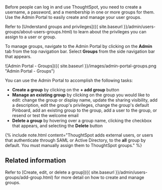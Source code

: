Before people can log in and use ThoughtSpot, you need to create a username, a
password, and a membership in one or more groups for them. Use the Admin Portal to easily create and manage your user groups.

Refer to [Understand groups and privileges]({{ site.baseurl }}/admin/users-groups/about-users-groups.html) to learn about the privileges you can assign to a user or group.

To manage groups, navigate to the Admin Portal by clicking on the **Admin** tab from the top navigation bar. Select **Groups** from the side navigation bar that appears.

![Admin Portal - Groups]({{ site.baseurl }}/images/admin-portal-groups.png "Admin Portal - Groups")

You can use the Admin Portal to accomplish the following tasks:
* **Create a group** by clicking on the **+ add group** button
* **Manage an existing group** by clicking on the group you would like to edit: change the group or display name, update the sharing visibility, add a description, edit the group's privileges, change the group's default Pinboard, add an existing group to the group, add a user to the group, or resend or test the welcome email
* **Delete a group** by hovering over a group name, clicking the checkbox that appears, and selecting the **Delete** button

{% include note.html content="ThoughtSpot adds external users, or users that authenticate through SAML or Active Directory, to the <strong>all</strong> group by default. You must manually assign them to ThoughtSpot groups." %}

## Related information

Refer to [Create, edit, or delete a group]({{ site.baseurl }}/admin/users-groups/add-group.html) for more detail on how to create and manage groups.
